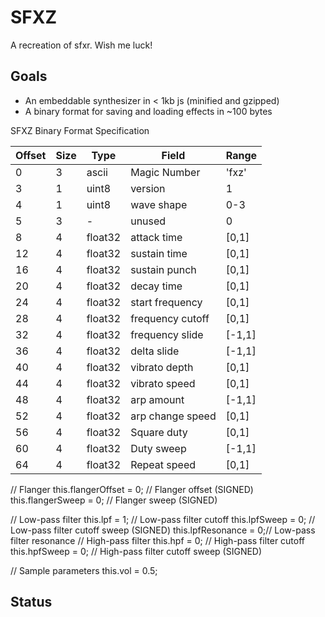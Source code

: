SFXZ
====

A recreation of sfxr. Wish me luck!


Goals
-----

- An embeddable synthesizer in < 1kb js (minified and gzipped)
- A binary format for saving and loading effects in ~100 bytes

SFXZ Binary Format Specification

| Offset | Size | Type    | Field            | Range  |
|--------|------|---------|------------------|--------|
|  0     | 3    | ascii   | Magic Number     | 'fxz'  |
|  3     | 1    | uint8   | version          | 1      |
|  4     | 1    | uint8   | wave shape       | 0-3    |
|  5     | 3    | -       | unused           | 0      |
|  8     | 4    | float32 | attack time      | [0,1]  |
| 12     | 4    | float32 | sustain time     | [0,1]  |
| 16     | 4    | float32 | sustain punch    | [0,1]  |
| 20     | 4    | float32 | decay time       | [0,1]  |
| 24     | 4    | float32 | start frequency  | [0,1]  |
| 28     | 4    | float32 | frequency cutoff | [0,1]  |
| 32     | 4    | float32 | frequency slide  | [-1,1] |
| 36     | 4    | float32 | delta slide      | [-1,1] |
| 40     | 4    | float32 | vibrato depth    | [0,1]  |
| 44     | 4    | float32 | vibrato speed    | [0,1]  |
| 48     | 4    | float32 | arp amount       | [-1,1] |
| 52     | 4    | float32 | arp change speed | [0,1]  |
| 56     | 4    | float32 | Square duty      | [0,1]  |
| 60     | 4    | float32 | Duty sweep       | [-1,1] |
| 64     | 4    | float32 | Repeat speed     | [0,1]  |

  // Flanger
  this.flangerOffset = 0;   // Flanger offset (SIGNED)
  this.flangerSweep = 0;     // Flanger sweep (SIGNED)

  // Low-pass filter
  this.lpf = 1;     // Low-pass filter cutoff
  this.lpfSweep = 0;     // Low-pass filter cutoff sweep (SIGNED)
  this.lpfResonance = 0;// Low-pass filter resonance
  // High-pass filter
  this.hpf = 0;     // High-pass filter cutoff
  this.hpfSweep = 0;     // High-pass filter cutoff sweep (SIGNED)

  // Sample parameters
  this.vol = 0.5;


Status
------
